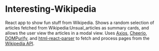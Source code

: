 # Interesting-Wikipedia

React app to show fun stuff from Wikipedia. Shows a random selection of articles fetched from Wikipedia:Unsual_articles as summary cards, and allows the user view the articles in a modal view. Uses [Axios](https://axios-http.com/), [Cheerio](https://cheerio.js.org/), [DOMPurify](https://github.com/cure53/DOMPurify/), and [html-react-parser](https://github.com/remarkablemark/html-react-parser) to fetch and process pages from the [Wikipedia API](https://en.wikipedia.org/api/rest_v1/).
